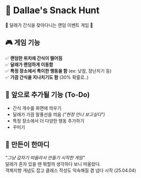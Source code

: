 # 🐶 Dallae's Snack Hunt  
🍖 달래가 간식을 찾아다니는 랜덤 이벤트 게임 🍖  



## 🎮 게임 기능  
✅ **랜덤한 위치에 간식이 떨어짐**  
✅ **달래가 랜덤하게 이동함**  
✅ **특정 장소에서 특이한 행동을 함** (ex: 낮잠, 장난치기 등)  
✅ **가끔 간식을 지나치기도 함** (30% 확률로..)  



## 🚀 앞으로 추가될 기능 (To-Do)  
- 간식 개수를 화면에 띄우기  
- 달래가 가끔 말풍선을 띄움 *("현정 언니 보고싶다")*  
- 특정 장소에서 더 다양한 행동 추가하기  
- 꾸미기  



## 🤔 만든이 한마디  
*"그냥 갑자기 떠올라서 만들기 시작한 게임"*  
달래가 혼자 있을 땐 뭐할까 생각하다 보니 떠올랐다.  
객체지향 개념도 잡고 클래스 작성도 익숙해질 겸 냅다 시작 (25.04.04)  
